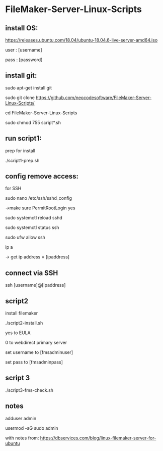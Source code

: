 # FileMaker-Server-Linux-Scripts

## install OS:

https://releases.ubuntu.com/18.04/ubuntu-18.04.6-live-server-amd64.iso

user : [username]

pass : [password]


## install git:  

sudo apt-get install git

sudo git clone https://github.com/neocodesoftware/FileMaker-Server-Linux-Scripts/

cd FileMaker-Server-Linux-Scripts

sudo chmod 755 script*.sh


## run script1:

prep for install

./script1-prep.sh

## config remove access:

for SSH

sudo nano /etc/ssh/sshd_config

->make sure PermitRootLogin yes

sudo systemctl reload sshd

sudo systemctl status ssh

sudo ufw allow ssh

ip a

-> get ip address = [ipaddress]


## connect via SSH

ssh [username]@[ipaddress]


## script2

install filemaker

./script2-install.sh

yes to EULA

0 to webdirect primary server

set username to [fmsadminuser]

set pass to [fmsadminpass]

## script 3

./script3-fms-check.sh

## notes

adduser admin

usermod -aG sudo admin




with notes from: https://dbservices.com/blog/linux-filemaker-server-for-ubuntu

